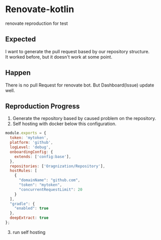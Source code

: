 # Renovate-kotlin
renovate reproduction for test

## Expected

I want to generate the pull request based by our repository structure.  
It worked before, but it doesn't work at some point.

## Happen

There is no pull Request for renovate bot.
But Dashboard(Issue) update well.

## Reproduction Progress

1. Generate the repository based by caused problem on the repository.
2. Self hosting with docker below this configuration.
```javascript
module.exports = {
  token: 'mytoken',
  platform: 'github',
  logLevel: 'debug',
  onboardingConfig: {
    extends: ['config:base'],
  },
  repositories: ['Oragnization/Repository'],
  hostRules: [
    {
      "domainName": "github.com",
      "token": "mytoken",
      "concurrentRequestLimit": 20
    }
  ],
  "gradle": {
    "enabled": true
  },
  deepExtract: true
};
```
3. run self hosting
